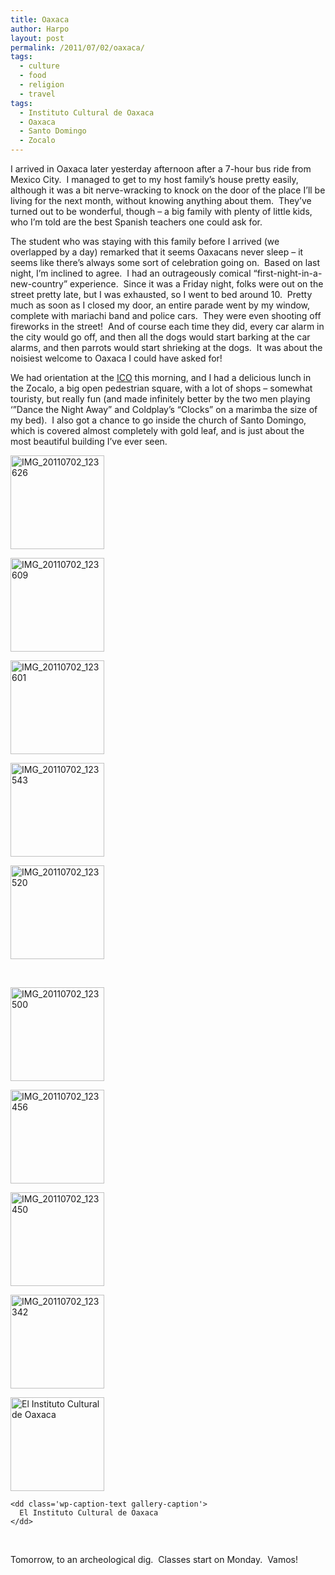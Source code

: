```yaml
---
title: Oaxaca
author: Harpo
layout: post
permalink: /2011/07/02/oaxaca/
tags:
  - culture
  - food
  - religion
  - travel
tags:
  - Instituto Cultural de Oaxaca
  - Oaxaca
  - Santo Domingo
  - Zocalo
---
```

I arrived in Oaxaca later yesterday afternoon after a 7-hour bus ride from Mexico City.  I managed to get to my host family&#8217;s house pretty easily, although it was a bit nerve-wracking to knock on the door of the place I&#8217;ll be living for the next month, without knowing anything about them.  They&#8217;ve turned out to be wonderful, though &#8211; a big family with plenty of little kids, who I&#8217;m told are the best Spanish teachers one could ask for.

The student who was staying with this family before I arrived (we overlapped by a day) remarked that it seems Oaxacans never sleep &#8211; it seems like there&#8217;s always some sort of celebration going on.  Based on last night, I&#8217;m inclined to agree.  I had an outrageously comical &#8220;first-night-in-a-new-country&#8221; experience.  Since it was a Friday night, folks were out on the street pretty late, but I was exhausted, so I went to bed around 10.  Pretty much as soon as I closed my door, an entire parade went by my window, complete with mariachi band and police cars.  They were even shooting off fireworks in the street!  And of course each time they did, every car alarm in the city would go off, and then all the dogs would start barking at the car alarms, and then parrots would start shrieking at the dogs.  It was about the noisiest welcome to Oaxaca I could have asked for!

We had orientation at the <a href="http://icomexico.com" target="_blank">ICO</a> this morning, and I had a delicious lunch in the Zocalo, a big open pedestrian square, with a lot of shops &#8211; somewhat touristy, but really fun (and made infinitely better by the two men playing &#8216;&#8221;Dance the Night Away&#8221; and Coldplay&#8217;s &#8220;Clocks&#8221; on a marimba the size of my bed).  I also got a chance to go inside the church of Santo Domingo, which is covered almost completely with gold leaf, and is just about the most beautiful building I&#8217;ve ever seen. <div id='gallery-7' class='gallery galleryid-2124 gallery-columns-5 gallery-size-thumbnail'>
  <dl class='gallery-item'>
    <dt class='gallery-icon portrait'>
      <a href='http://www.harpojaeger.com/assets/media/wp-content/uploads/2011/07/IMG_20110702_123626.jpg'><img width="150" height="150" src="http://www.harpojaeger.com/assets/media/wp-content/uploads/2011/07/IMG_20110702_123626-150x150.jpg" class="attachment-thumbnail" alt="IMG_20110702_123626" /></a>
    </dt>
  </dl>
  
  <dl class='gallery-item'>
    <dt class='gallery-icon portrait'>
      <a href='http://www.harpojaeger.com/assets/media/wp-content/uploads/2011/07/IMG_20110702_123609.jpg'><img width="150" height="150" src="http://www.harpojaeger.com/assets/media/wp-content/uploads/2011/07/IMG_20110702_123609-150x150.jpg" class="attachment-thumbnail" alt="IMG_20110702_123609" /></a>
    </dt>
  </dl>
  
  <dl class='gallery-item'>
    <dt class='gallery-icon portrait'>
      <a href='http://www.harpojaeger.com/assets/media/wp-content/uploads/2011/07/IMG_20110702_123601.jpg'><img width="150" height="150" src="http://www.harpojaeger.com/assets/media/wp-content/uploads/2011/07/IMG_20110702_123601-150x150.jpg" class="attachment-thumbnail" alt="IMG_20110702_123601" /></a>
    </dt>
  </dl>
  
  <dl class='gallery-item'>
    <dt class='gallery-icon portrait'>
      <a href='http://www.harpojaeger.com/assets/media/wp-content/uploads/2011/07/IMG_20110702_123543.jpg'><img width="150" height="150" src="http://www.harpojaeger.com/assets/media/wp-content/uploads/2011/07/IMG_20110702_123543-150x150.jpg" class="attachment-thumbnail" alt="IMG_20110702_123543" /></a>
    </dt>
  </dl>
  
  <dl class='gallery-item'>
    <dt class='gallery-icon portrait'>
      <a href='http://www.harpojaeger.com/assets/media/wp-content/uploads/2011/07/IMG_20110702_123520.jpg'><img width="150" height="150" src="http://www.harpojaeger.com/assets/media/wp-content/uploads/2011/07/IMG_20110702_123520-150x150.jpg" class="attachment-thumbnail" alt="IMG_20110702_123520" /></a>
    </dt>
  </dl>
  
  <br style="clear: both" /><dl class='gallery-item'>
    <dt class='gallery-icon landscape'>
      <a href='http://www.harpojaeger.com/assets/media/wp-content/uploads/2011/07/IMG_20110702_123500.jpg'><img width="150" height="150" src="http://www.harpojaeger.com/assets/media/wp-content/uploads/2011/07/IMG_20110702_123500-150x150.jpg" class="attachment-thumbnail" alt="IMG_20110702_123500" /></a>
    </dt>
  </dl>
  
  <dl class='gallery-item'>
    <dt class='gallery-icon landscape'>
      <a href='http://www.harpojaeger.com/assets/media/wp-content/uploads/2011/07/IMG_20110702_123456.jpg'><img width="150" height="150" src="http://www.harpojaeger.com/assets/media/wp-content/uploads/2011/07/IMG_20110702_123456-150x150.jpg" class="attachment-thumbnail" alt="IMG_20110702_123456" /></a>
    </dt>
  </dl>
  
  <dl class='gallery-item'>
    <dt class='gallery-icon portrait'>
      <a href='http://www.harpojaeger.com/assets/media/wp-content/uploads/2011/07/IMG_20110702_123450.jpg'><img width="150" height="150" src="http://www.harpojaeger.com/assets/media/wp-content/uploads/2011/07/IMG_20110702_123450-150x150.jpg" class="attachment-thumbnail" alt="IMG_20110702_123450" /></a>
    </dt>
  </dl>
  
  <dl class='gallery-item'>
    <dt class='gallery-icon portrait'>
      <a href='http://www.harpojaeger.com/assets/media/wp-content/uploads/2011/07/IMG_20110702_123342.jpg'><img width="150" height="150" src="http://www.harpojaeger.com/assets/media/wp-content/uploads/2011/07/IMG_20110702_123342-150x150.jpg" class="attachment-thumbnail" alt="IMG_20110702_123342" /></a>
    </dt>
  </dl>
  
  <dl class='gallery-item'>
    <dt class='gallery-icon landscape'>
      <a href='http://www.harpojaeger.com/assets/media/wp-content/uploads/2011/07/IMG_20110702_114619.jpg'><img width="150" height="150" src="http://www.harpojaeger.com/assets/media/wp-content/uploads/2011/07/IMG_20110702_114619-150x150.jpg" class="attachment-thumbnail" alt="El Instituto Cultural de Oaxaca" /></a>
    </dt>
    
    <dd class='wp-caption-text gallery-caption'>
      El Instituto Cultural de Oaxaca
    </dd>
  </dl>
  
  <br style="clear: both" />
</div>

Tomorrow, to an archeological dig.  Classes start on Monday.  Vamos!